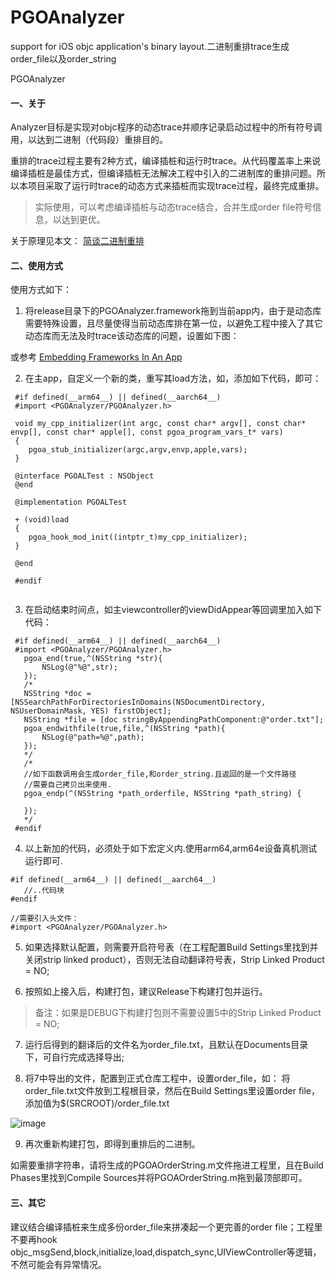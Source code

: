 # PGOAnalyzer
support for iOS objc application's binary layout.二进制重排trace生成order_file以及order_string

PGOAnalyzer

#### 一、关于

Analyzer目标是实现对objc程序的动态trace并顺序记录启动过程中的所有符号调用，以达到二进制（代码段）重排目的。

重排的trace过程主要有2种方式，编译插桩和运行时trace。从代码覆盖率上来说编译插桩是最佳方式，但编译插桩无法解决工程中引入的二进制库的重排问题。所以本项目采取了运行时trace的动态方式来插桩而实现trace过程，最终完成重排。

> 实际使用，可以考虑编译插桩与动态trace结合，合并生成order file符号信息，以达到更优。

关于原理见本文： [简谈二进制重排](http://www.cocoachina.com/articles/52793)


#### 二、使用方式

使用方式如下：

 1. 将release目录下的PGOAnalyzer.framework拖到当前app内，由于是动态库需要特殊设置，且尽量使得当前动态库排在第一位，以避免工程中接入了其它动态库而无法及时trace该动态库的问题，设置如下图：

或参考 [Embedding Frameworks In An App](https://developer.apple.com/library/archive/technotes/tn2435/_index.html)

 2. 在主app，自定义一个新的类，重写其load方法，如，添加如下代码，即可：

```
 #if defined(__arm64__) || defined(__aarch64__)
 #import <PGOAnalyzer/PGOAnalyzer.h>
 
 void my_cpp_initializer(int argc, const char* argv[], const char* envp[], const char* apple[], const pgoa_program_vars_t* vars)
 {
    pgoa_stub_initializer(argc,argv,envp,apple,vars);
 }
 
 @interface PGOALTest : NSObject
 @end
 
 @implementation PGOALTest
 
 + (void)load
 {
    pgoa_hook_mod_init((intptr_t)my_cpp_initializer);
 }
 
 @end
 
 #endif
 
 ```
 
 3. 在启动结束时间点，如主viewcontroller的viewDidAppear等回调里加入如下代码：

 ```
  #if defined(__arm64__) || defined(__aarch64__)
  #import <PGOAnalyzer/PGOAnalyzer.h>
    pgoa_end(true,^(NSString *str){
        NSLog(@"%@",str);
    });
    /*
    NSString *doc = [NSSearchPathForDirectoriesInDomains(NSDocumentDirectory, NSUserDomainMask, YES) firstObject];
    NSString *file = [doc stringByAppendingPathComponent:@"order.txt"];
    pgoa_endwithfile(true,file,^(NSString *path){
        NSLog(@"path=%@",path);
    });
    */
    /*
    //如下函数调用会生成order_file,和order_string.且返回的是一个文件路径
    //需要自己拷贝出来使用.
    pgoa_endp(^(NSString *path_orderfile, NSString *path_string) {
            
    });
    */
  #endif
```

 4. 以上新加的代码，必须处于如下宏定义内.使用arm64,arm64e设备真机测试运行即可.

 ```
 #if defined(__arm64__) || defined(__aarch64__)
    //..代码块
 #endif
 
 //需要引入头文件：
 #import <PGOAnalyzer/PGOAnalyzer.h>
 ```
 
 5. 如果选择默认配置，则需要开启符号表（在工程配置Build Settings里找到并关闭strip linked product），否则无法自动翻译符号表，Strip Linked Product = NO;
 

 6. 按照如上接入后，构建打包，建议Release下构建打包并运行。

 > 备注：如果是DEBUG下构建打包则不需要设置5中的Strip Linked Product = NO;

 7. 运行后得到的翻译后的文件名为order_file.txt，且默认在Documents目录下，可自行完成选择导出;
 
 8. 将7中导出的文件，配置到正式仓库工程中，设置order_file，如：
 将order_file.txt文件放到工程根目录，然后在Build Settings里设置order file，添加值为$(SRCROOT)/order_file.txt

 ![image](http://cdn.rhythmkay.com/img/09122040.png)

 9. 再次重新构建打包，即得到重排后的二进制。
 
 如需要重排字符串，请将生成的PGOAOrderString.m文件拖进工程里，且在Build Phases里找到Compile Sources并将PGOAOrderString.m拖到最顶部即可。
 
 #### 三、其它
  建议结合编译插桩来生成多份order_file来拼凑起一个更完善的order file；工程里不要再hook objc_msgSend,block,initialize,load,dispatch_sync,UIViewController等逻辑，不然可能会有异常情况。
